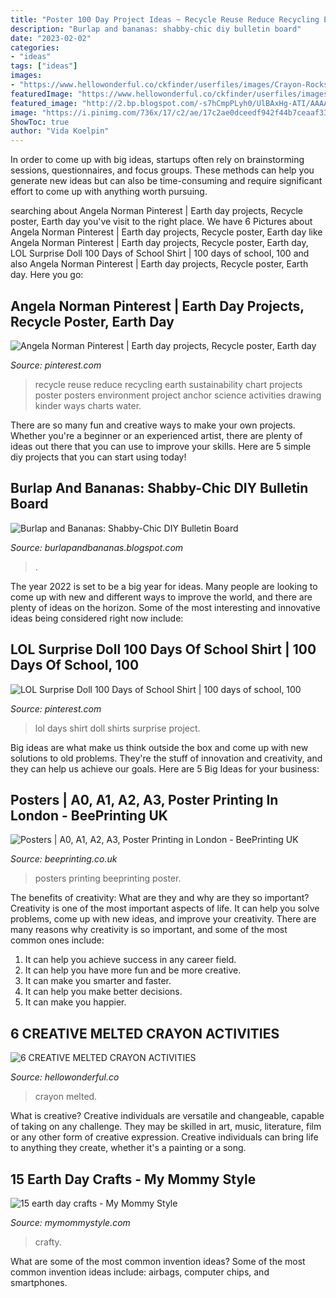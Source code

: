 ```yaml
---
title: "Poster 100 Day Project Ideas ~ Recycle Reuse Reduce Recycling Earth Sustainability Chart Projects Poster Posters Environment Project Anchor Science Activities Drawing Kinder Ways Charts Water"
description: "Burlap and bananas: shabby-chic diy bulletin board"
date: "2023-02-02"
categories:
- "ideas"
tags: ["ideas"]
images:
- "https://www.hellowonderful.co/ckfinder/userfiles/images/Crayon-Rocks-Gifts-for-Kids-To-Make.jpg"
featuredImage: "https://www.hellowonderful.co/ckfinder/userfiles/images/Crayon-Rocks-Gifts-for-Kids-To-Make.jpg"
featured_image: "http://2.bp.blogspot.com/-s7hCmpPLyh0/UlBAxHg-ATI/AAAAAAAAANE/y_AVoVe4Y-4/s1600/IMG_1910.JPG"
image: "https://i.pinimg.com/736x/17/c2/ae/17c2ae0dceedf942f44b7ceaaf334464.jpg"
ShowToc: true
author: "Vida Koelpin"
---
```



In order to come up with big ideas, startups often rely on brainstorming sessions, questionnaires, and focus groups. These methods can help you generate new ideas but can also be time-consuming and require significant effort to come up with anything worth pursuing.

	

		
searching about Angela Norman Pinterest | Earth day projects, Recycle poster, Earth day you've visit to the right place. We have 6 Pictures about Angela Norman Pinterest | Earth day projects, Recycle poster, Earth day like Angela Norman Pinterest | Earth day projects, Recycle poster, Earth day, LOL Surprise Doll 100 Days of School Shirt | 100 days of school, 100 and also Angela Norman Pinterest | Earth day projects, Recycle poster, Earth day. Here you go:
		
    
## Angela Norman Pinterest | Earth Day Projects, Recycle Poster, Earth Day

<img loading=lazy src="https://i.pinimg.com/736x/04/43/d6/0443d691edf0aedfe276fbd41d0f3477.jpg" onerror="this.onerror=null;this.src='https://tse1.mm.bing.net/th?id=OIP.OpPJeiaZJgUm4QfiUbvJ8AHaKS&amp;pid=15.1';" alt="Angela Norman Pinterest | Earth day projects, Recycle poster, Earth day">

_Source: pinterest.com_

>recycle reuse reduce recycling earth sustainability chart projects poster posters environment project anchor science activities drawing kinder ways charts water. 

	

There are so many fun and creative ways to make your own projects. Whether you're a beginner or an experienced artist, there are plenty of ideas out there that you can use to improve your skills. Here are 5 simple diy projects that you can start using today!

    
## Burlap And Bananas: Shabby-Chic DIY Bulletin Board

<img loading=lazy src="http://2.bp.blogspot.com/-s7hCmpPLyh0/UlBAxHg-ATI/AAAAAAAAANE/y_AVoVe4Y-4/s1600/IMG_1910.JPG" onerror="this.onerror=null;this.src='https://tse1.mm.bing.net/th?id=OIP.K0WqkSzImxCX9a8O1-KINQHaJ6&amp;pid=15.1';" alt="Burlap and Bananas: Shabby-Chic DIY Bulletin Board">

_Source: burlapandbananas.blogspot.com_

>. 

	

The year 2022 is set to be a big year for ideas. Many people are looking to come up with new and different ways to improve the world, and there are plenty of ideas on the horizon. Some of the most interesting and innovative ideas being considered right now include: 

    
## LOL Surprise Doll 100 Days Of School Shirt | 100 Days Of School, 100

<img loading=lazy src="https://i.pinimg.com/736x/17/c2/ae/17c2ae0dceedf942f44b7ceaaf334464.jpg" onerror="this.onerror=null;this.src='https://tse2.mm.bing.net/th?id=OIP.QlQNkdv2Rgx9Q24VON_ICQHaJ4&amp;pid=15.1';" alt="LOL Surprise Doll 100 Days of School Shirt | 100 days of school, 100">

_Source: pinterest.com_

>lol days shirt doll shirts surprise project. 

	

Big ideas are what make us think outside the box and come up with new solutions to old problems. They're the stuff of innovation and creativity, and they can help us achieve our goals. Here are 5 Big Ideas for your business: 

    
## Posters | A0, A1, A2, A3, Poster Printing In London - BeePrinting UK

<img loading=lazy src="http://www.beeprinting.co.uk/wp-content/uploads/2013/07/Posters5.jpg" onerror="this.onerror=null;this.src='https://tse2.mm.bing.net/th?id=OIP.9SVmHE2T62vskchvcXI0qgHaFL&amp;pid=15.1';" alt="Posters | A0, A1, A2, A3, Poster Printing in London - BeePrinting UK">

_Source: beeprinting.co.uk_

>posters printing beeprinting poster. 

	

The benefits of creativity: What are they and why are they so important?
Creativity is one of the most important aspects of life. It can help you solve problems, come up with new ideas, and improve your creativity. There are many reasons why creativity is so important, and some of the most common ones include: 
1) It can help you achieve success in any career field.
2) It can help you have more fun and be more creative. 
3) It can make you smarter and faster. 
4) It can help you make better decisions. 
5) It can make you happier.

    
## 6 CREATIVE MELTED CRAYON ACTIVITIES

<img loading=lazy src="https://www.hellowonderful.co/ckfinder/userfiles/images/Crayon-Rocks-Gifts-for-Kids-To-Make.jpg" onerror="this.onerror=null;this.src='https://tse2.mm.bing.net/th?id=OIP.FHB_LQx_RkSE-DIDbLwrvwHaLH&amp;pid=15.1';" alt="6 CREATIVE MELTED CRAYON ACTIVITIES">

_Source: hellowonderful.co_

>crayon melted. 

	

What is creative?
Creative individuals are versatile and changeable, capable of taking on any challenge. They may be skilled in art, music, literature, film or any other form of creative expression. Creative individuals can bring life to anything they create, whether it's a painting or a song.

    
## 15 Earth Day Crafts - My Mommy Style

<img loading=lazy src="https://www.mymommystyle.com/wp-content/uploads/2016/04/19-16576-post/magazine-scrap-earth-day-collage.jpg" onerror="this.onerror=null;this.src='https://tse3.mm.bing.net/th?id=OIP.uou-kWu9q9IC2gcSDfjfDAHaMJ&amp;pid=15.1';" alt="15 earth day crafts - My Mommy Style">

_Source: mymommystyle.com_

>crafty. 

	

What are some of the most common invention ideas?
Some of the most common invention ideas include: airbags, computer chips, and smartphones.

